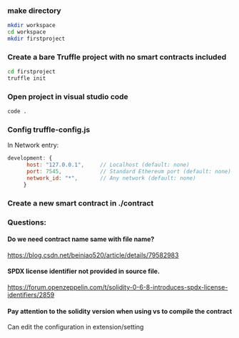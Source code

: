 ### make directory
```sh
mkdir workspace
cd workspace
mkdir firstproject
```
### Create a bare Truffle project with no smart contracts included
```sh
cd firstproject
truffle init
```
### Open project in visual studio code
```sh
code .
```
### Config truffle-config.js
In Network entry:
```js
development: {
      host: "127.0.0.1",     // Localhost (default: none)
      port: 7545,            // Standard Ethereum port (default: none) Point to the Ganache network
      network_id: "*",       // Any network (default: none)
     }
```
### Create a new smart contract in ./contract

### Questions: 
#### Do we need contract name same with file name?
https://blog.csdn.net/beiniao520/article/details/79582983
#### SPDX license identifier not provided in source file.
https://forum.openzeppelin.com/t/solidity-0-6-8-introduces-spdx-license-identifiers/2859
#### Pay attention to the solidity version when using vs to compile the contract
Can edit the configuration in extension/setting
